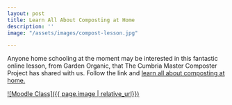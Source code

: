 ```yaml
---
layout: post
title: Learn All About Composting at Home
description: ''
image: "/assets/images/compost-lesson.jpg"

---
```

Anyone home schooling at the moment may be interested in this fantastic online lesson, from Garden Organic,
that The Cumbria Master Composter Project has shared with us.  Follow the link and 
[learn all about composting at home.](https://gardenorganic.mylearningapp.com/course/view.php?id=12)

[![Moodle Class]({{ page.image | relative_url}})](https://gardenorganic.mylearningapp.com/course/view.php?id=12)